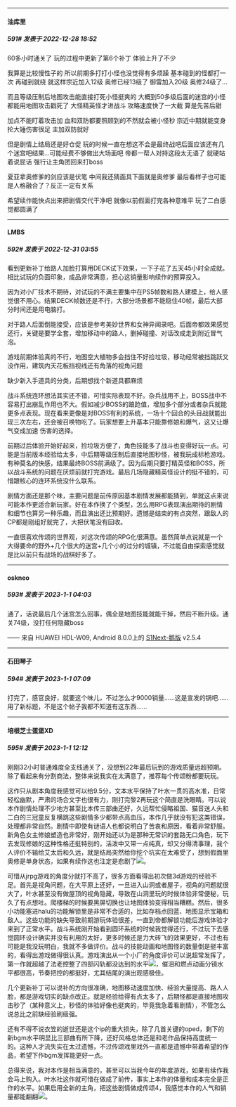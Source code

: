 

*****

####  油库里  
##### 591#       发表于 2022-12-28 18:52

60多小时通关了 玩的过程中更新了第6个补丁 体验上升了不少

我算是比较慢性子的 所以前期多打打小怪也没觉得有多烦躁 基本碰到的怪都打一次 再碰到就绕 就这样宗近加入12级 奥修已经13级了 御雷加入20级 奥修24级了...

而且等级压制后地图攻击能直接打死小怪挺爽的 大概到50多级后面的迷宫的小怪都能用地图攻击戳死了 大怪精英怪才进战斗 攻略速度快了一大截 算是先苦后甜

加点不能盯着攻击加 血和双防都要照顾到的不然就会被小怪秒 宗近中期就能变身抡大锤伤害很足 主加双防就好

但是剧情上结局还是好仓促 玩的时候一直在想这不会是最终战吧后面应该还有几个迷宫吧结果...可能经费不够做出大场面吧 帝都一帮人对持这段太无语了 就硬站着说屁话 强行让主角团回来打boss

夏亚拿奥修爹的剑应该是伏笔 中间我还猜面具下面就是奥修爹 最后看样子也可能是人格融合了？反正一定有关系

希望续作能快点出来把剧情交代干净吧 就像以前假面打完各种意难平 玩了二白感觉都圆满了



*****

####  LMBS  
##### 592#       发表于 2022-12-31 03:55

看到更新补丁给路人加脸打算用DECK试下效果，一下子花了五天45小时全成就。相比试玩的负面印象，成品非常满意，担心这销量影响续作的预算投入。

因为对小厂技术不期待，对试玩的不满主要集中在PS5帧数和路人建模上，给人感觉很不用心。结果DECK帧数还是不行，大部分场景都不能稳住40帧，最后大部分时间还是用电脑打。

对于路人后面倒能接受，应该是参考美妙世界和女神异闻录吧。后面帝都效果感觉还行，关键是要学全套，增加移动中的路人，删掉碰撞、对话改成走到附近冒气泡。

游戏前期体验真的不行，地图空大植物多会挡住不好捡垃圾，移动经常被挡跳跃又没作用，建筑内天花板挡视线还有角落的视角问题

缺少新入手道具的分类，后期想找个新道具都麻烦

战斗系统连环想法其实还不错，可惜实际表现不好。杂兵战用不上，BOSS战中不容易打出崩乱作用也不大。假如减少BOSS的踉跄值，增加多个部分或者杂兵就能更多点表现。现在看来更像是对BOSS有利的系统，一场十个回合的头目战就能出现三次左右，还会被召唤物吃了。玩家想要上升基本只能靠修娘和爆气，这又让爆气变成加速 伤害的选择。

前期过后体验开始好起来，捡垃圾方便了，角色技能多了战斗也变得好玩一点。可能是当前版本经验给太多，中后期等级压制后直接地图秒怪，被我玩成标枪游戏。有种莫名的快感，结果最终BOSS前满级了。因为后期只要打精英怪和BOSS，所以战斗系统的问题在厌烦前就打完游戏。最后几场隐藏精英怪设计的挺不错的，可惜跟核心的连环系统没什么联系。

剧情方面还是那个味，主要问题是前传原因基本剧情发展都能猜到，单就这点来说可能本作更适合新玩家。好在本作换了个类型，怎么用RPG表现演出期待的剧情和细节也算另一种乐趣，而且演出还比预期好。遗憾是结束的有点突然，跟敌人的CP都是刚组好就完了，大把伏笔没有回收。

一直很喜欢传颂的世界观，对这次传颂的RPG化很满意。虽然简单点说就是一个大得要命的野外+几个很大的迷宫+几个小的过分的城镇，不过能自由探索感觉就是比以前只有战场的战棋好多了。



*****

####  oskneo  
##### 593#       发表于 2023-1-1 04:03

通了，话说最后几个迷宫怎么回事，偶全是地图技能就能干掉，然后不断升级。通关74级，没打任何隐藏boss

—— 来自 HUAWEI HDL-W09, Android 8.0.0上的 [S1Next-鹅版](https://github.com/ykrank/S1-Next/releases) v2.5.4



*****

####  石田琴子  
##### 594#       发表于 2023-1-1 07:09

打完了，感官良好，就要这个味儿，不过怎么才9000销量……这是宣发的锅吧……用了新标题，不是这个帖子我都不知道有这东西……



*****

####  培根芝士蛋堡XD  
##### 595#       发表于 2023-1-1 12:12

刚刚32小时普通难度全支线通关了，没想到22年最后玩到的游戏质量远超预期。除了看起来有分割商法，整体来说我实在太满意了，推荐每个传颂粉都要玩玩。

这作只从剧本角度我感觉可以给9.5分，文本水平保持了叶水一贯的高水准，日常轻松幽默，严肃的场合文字也很有力，刚打完黎2再玩这个简直是洗眼睛。可以说本作剧情处理不少地方甚至比本传三部曲还好，久远帮忙侵略祖国、猫音送人头和二白的三冠童反复横跳这些剧情多少都带点高血压，本作几乎就没有犯这类错误，处理都非常自然。剧情中即使有谜语人也都说明白了苦衷和原因，看着非常舒服。新角色女主修娘塑造也非常好，刚开始还以为是那种无常识的套路无口角色，玩下去发现修娘的这种性格还挺特别的，活泼中又带一点纯真，却又分得清事理，我个人评价不输给艾太后和久远，就是结局突然给你挖个坑实在太难受了，想到假面里奥修是单身状态，如果有续作这也注定是悲剧了<img src="https://static.saraba1st.com/image/smiley/face2017/135.png" referrerpolicy="no-referrer">。

可惜从jrpg游戏的角度分就打不高了，很多方面看得出初次做3d游戏的经验不足。首先是视角问题，在大平原上还好，一旦进入山洞或者屋子，视角的问题就很大了，叶水甚至没有做屋顶的视角隐藏，导致在山洞里玩的时候体验非常便秘，玩久了有点想吐。爬楼梯的时候要黑屏切换也让地图体验变得相当糟糕。然后，很多小功能塞进halu的功能解锁里是非常不合适的，比如存档点回蓝、地图显示宝箱和敌人。这些功能的缺失导致前期游玩体验很差，一直到帝都解锁功能后游戏体验才来到了正常水平。战斗系统刚开始看到圆环系统的时候我觉得还行，不过玩下去感觉圆环设计确实并没有利用的太好，更多时候还是力大砖飞的效果更好，不过也有可能是我没玩明白，我就不多做评价。战斗的技能动画和地图怪的数量倒是挺丰富的，看得出游戏做得很认真。游戏演出从一个小厂的角度评价可以说超常发挥了，第一作就超越了法老控整了四部闪轨都没达到的水平<img src="https://static.saraba1st.com/image/smiley/face2017/067.png" referrerpolicy="no-referrer">，催泪和燃点动画分镜水平都很高，节奏把控的都挺好，尤其结尾的演出观感极佳。

几个更新补丁可以说补的方向很准确，地图移动速度加快、经验大量提高、路人人脸，都是游戏切实的缺点改正。就是经验给得有点太多了，后期怪都是直接地图攻击秒了（某种意义上，秒怪的体验好像也挺爽的，毕竟我急着看剧情），不管怎么说总比之前缺经验刷级强。

还有不得不说衣笠的逝世还是这个ip的重大损失，除了几首关键的oped，剩下的新bgm水平明显比三部曲有所下降，还好风格总体还是和老作品保持高度统一的。这种人才流失实在太过遗憾，不过传颂戏里戏外一直都是遗憾中带着希望的作品，希望下作bgm发挥能更好一点。

总得来说，我对本作是相当满意的，甚至可以当我今年的年度游戏，如果有续作我会马上购入。叶水社这作就可惜在做成了前传，事实上本作的体量和成本完全是正作的水平。如果启用全新的主角，把这些剧情做成传颂4，我感觉本作的人气和销量都能翻翻<img src="https://static.saraba1st.com/image/smiley/face2017/001.png" referrerpolicy="no-referrer">。

